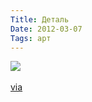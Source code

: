 ```yaml
---
Title: Деталь
Date: 2012-03-07
Tags: арт
---
```


<div class="text"><img src="http://dl.dropbox.com/u/140528/site/pluto-and-percephone.jpg" /><br /><br />
<a href="http://dropanchors.tumblr.com/post/18794373107">via</a></div>